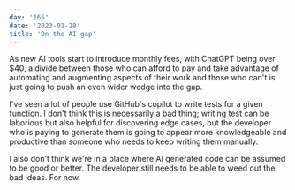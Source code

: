 ```yaml
---
day: '165'
date: '2023-01-28'
title: 'On the AI gap'
---
```


As new AI tools start to introduce monthly fees, with ChatGPT being over $40, a divide between those who can afford to pay and take advantage of automating and augmenting aspects of their work and those who can't is just going to push an even wider wedge into the gap.

I've seen a lot of people use GitHub's copilot to write tests for a given function. I don't think this is necessarily a bad thing; writing test can be laborious but also helpful for discovering edge cases, but the developer who is paying to generate them is going to appear more knowledgeable and productive than someone who needs to keep writing them manually.

I also don't think we're in a place where AI generated code can be assumed to be good or better. The developer still needs to be able to weed out the bad ideas. For now.
